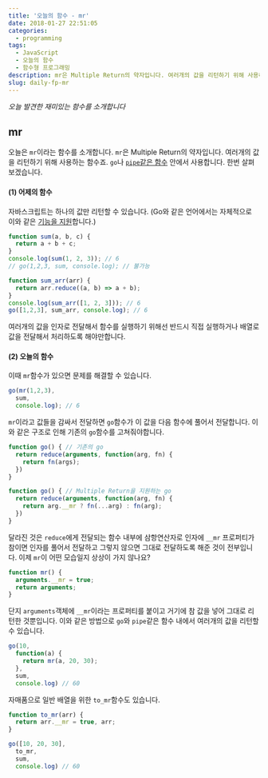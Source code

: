 ```yaml
---
title: '오늘의 함수 - mr'
date: 2018-01-27 22:51:05
categories:
  - programming
tags:
  - JavaScript
  - 오늘의 함수
  - 함수형 프로그래밍
description: mr은 Multiple Return의 약자입니다. 여러개의 값을 리턴하기 위해 사용하는 함수죠.
slug: daily-fp-mr
---
```

_오늘 발견한 재미있는 함수를 소개합니다_

## mr

오늘은 `mr`이라는 함수를 소개합니다. `mr`은 Multiple Return의 약자입니다. 여러개의 값을 리턴하기 위해 사용하는 함수죠. `go`나 [`pipe`같은 함수](/programming/javascript-daily-function-5/) 안에서 사용합니다. 한번 살펴보겠습니다.


#### (1) 어제의 함수
자바스크립트는 하나의 값만 리턴할 수 있습니다. (Go와 같은 언어에서는 자체적으로 이와 같은 [기능을 지원](https://gobyexample.com/multiple-return-values)합니다.)

```javascript
function sum(a, b, c) {
  return a + b + c;
}
console.log(sum(1, 2, 3)); // 6
// go(1,2,3, sum, console.log); // 불가능

function sum_arr(arr) {
  return arr.reduce((a, b) => a + b);
}
console.log(sum_arr([1, 2, 3])); // 6
go([1,2,3], sum_arr, console.log); // 6
```

여러개의 값을 인자로 전달해서 함수를 실행하기 위해선 반드시 직접 실행하거나 배열로 값을 전달해서 처리하도록 해야만합니다.


#### (2) 오늘의 함수
이때 `mr`함수가 있으면 문제를 해결할 수 있습니다.

```javascript
go(mr(1,2,3),
  sum,
  console.log); // 6
```

`mr`이라고 값들을 감싸서 전달하면 `go`함수가 이 값을 다음 함수에 풀어서 전달합니다. 이와 같은 구조로 인해 기존의 `go`함수를 고쳐줘야합니다.

```javascript
function go() { // 기존의 go
  return reduce(arguments, function(arg, fn) {
    return fn(args);
  })
}

function go() { // Multiple Return을 지원하는 go
  return reduce(arguments, function(arg, fn) {
    return arg.__mr ? fn(...arg) : fn(arg);
  })
}
```

달라진 것은 `reduce`에게 전달되는 함수 내부에 삼항연산자로 인자에 `__mr` 프로퍼티가 참이면 인자를 풀어서 전달하고 그렇지 않으면 그대로 전달하도록 해준 것이 전부입니다. 이제 `mr`이 어떤 모습일지 상상이 가지 않나요?

```javascript
function mr() {
  arguments.__mr = true;
  return arguments;
}
```

단지 `arguments`객체에 `__mr`이라는 프로퍼티를 붙이고 거기에 참 값을 넣어 그대로 리턴한 것뿐입니다. 이와 같은 방법으로 `go`와 `pipe`같은 함수 내에서 여러개의 값을 리턴할 수 있습니다.

```javascript
go(10,
  function(a) {
    return mr(a, 20, 30);
  },
  sum,
  console.log) // 60
```

자매품으로 일반 배열을 위한 `to_mr`함수도 있습니다.

```javascript
function to_mr(arr) {
  return arr.__mr = true, arr;
}

go([10, 20, 30],
  to_mr,
  sum,
  console.log) // 60
```
